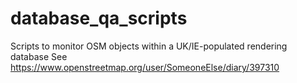 # database_qa_scripts
Scripts to monitor OSM objects within a UK/IE-populated rendering database
See https://www.openstreetmap.org/user/SomeoneElse/diary/397310
